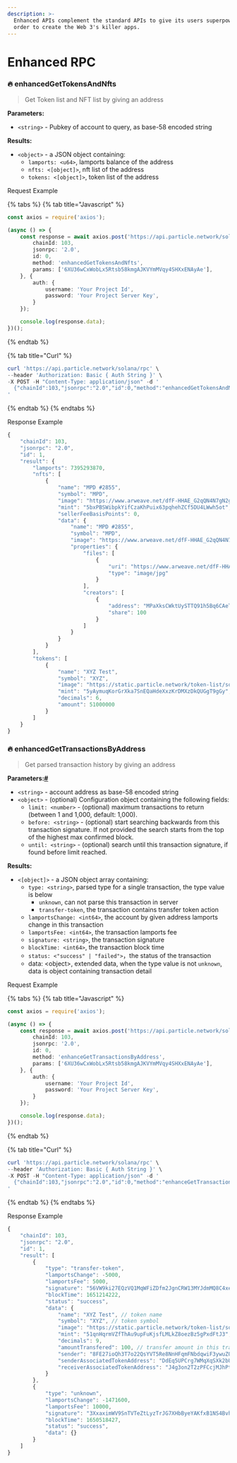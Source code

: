 ```yaml
---
description: >-
  Enhanced APIs complement the standard APIs to give its users superpowers in
  order to create the Web 3's killer apps.
---
```


# Enhanced RPC

### 🔥 enhancedGetTokensAndNfts

> Get Token list and NFT list by giving an address

**Parameters:**

* `<string>` - Pubkey of account to query, as base-58 encoded string

**Results:**

* `<object>` - a JSON object containing:
  * `lamports: <u64>`, lamports balance of the address
  * `nfts: <[object]>`, nft list of the address
  * `tokens: <[object]>`, token list of the address

Request Example

{% tabs %}
{% tab title="Javascript" %}
```typescript
const axios = require('axios');

(async () => {
    const response = await axios.post('https://api.particle.network/solana/rpc', {
        chainId: 103,
        jsonrpc: '2.0',
        id: 0,
        method: 'enhancedGetTokensAndNfts',
        params: ['6XU36wCxWobLx5Rtsb58kmgAJKVYmMVqy4SHXxENAyAe'],
    }, {
        auth: {
            username: 'Your Project Id',
            password: 'Your Project Server Key',
        }
    });

    console.log(response.data);
})();
```
{% endtab %}

{% tab title="Curl" %}
```powershell
curl 'https://api.particle.network/solana/rpc' \
--header 'Authorization: Basic { Auth String }' \
-X POST -H "Content-Type: application/json" -d '
  {"chainId":103,"jsonrpc":"2.0","id":0,"method":"enhancedGetTokensAndNfts","params":["6XU36wCxWobLx5Rtsb58kmgAJKVYmMVqy4SHXxENAyAe"]}
'
```
{% endtab %}
{% endtabs %}

Response Example

```typescript
{
    "chainId": 103,
    "jsonrpc": "2.0",
    "id": 1,
    "result": {
        "lamports": 7395293870,
        "nfts": [
            {
                "name": "MPD #2855",
                "symbol": "MPD",
                "image": "https://www.arweave.net/dfF-HHAE_G2qQN4N7gN2gLvXah_7xOQzUysI68rLqPA?ext=jpg",
                "mint": "5bxPBSWibpkYifCzaKhPuix63pqhehZCf5DU4LWwh5ot",
                "sellerFeeBasisPoints": 0,
                "data": {
                    "name": "MPD #2855",
                    "symbol": "MPD",
                    "image": "https://www.arweave.net/dfF-HHAE_G2qQN4N7gN2gLvXah_7xOQzUysI68rLqPA?ext=jpg",
                    "properties": {
                        "files": [
                            {
                                "uri": "https://www.arweave.net/dfF-HHAE_G2qQN4N7gN2gLvXah_7xOQzUysI68rLqPA?ext=jpg",
                                "type": "image/jpg"
                            }
                        ],
                        "creators": [
                            {
                                "address": "MPaXksCWktUySTTQ91h5Bq6CAeTWb7Myc9jhEiQQwKb",
                                "share": 100
                            }
                        ]
                    }
                }
            }
        ],
        "tokens": [
            {
                "name": "XYZ Test",
                "symbol": "XYZ",
                "image": "https://static.particle.network/token-list/solana/DEhAasscXF4kEGxFgJ3bq4PpVGp5wyUxMRvn6TzGVHaw.png",
                "mint": "5yAymuqKorGrXka7SnEQaHdeXxzKrDMXzDkQUGgT9gGy",
                "decimals": 6,
                "amount": 51000000
            }
        ]
    }
}
```

### 🔥 enhancedGetTransactionsByAddress

> Get parsed transaction history by giving an address

**Parameters:**[**#**](https://docs.solana.com/developing/clients/jsonrpc-api#parameters-28)

* `<string>` - account address as base-58 encoded string
* `<object>` - (optional) Configuration object containing the following fields:
  * `limit: <number>` - (optional) maximum transactions to return (between 1 and 1,000, default: 1,000).
  * `before: <string>` - (optional) start searching backwards from this transaction signature. If not provided the search starts from the top of the highest max confirmed block.
  * `until: <string>` - (optional) search until this transaction signature, if found before limit reached.

**Results:**

* `<[object]>` - a JSON object array containing:
  * `type: <string>`, parsed type for a single transaction, the type value is below
    * `unknown`, can not parse this transaction in server
    * `transfer-token`, the transaction contains transfer token action
  * `lamportsChange: <int64>`, the account by given address lamports change in this transaction
  * `lamportsFee: <int64>`, the transaction lamports fee
  * `signature: <string>`, the transaction signature
  * `blockTime: <int64>`, the transaction block time
  * `status: <"success" | "failed">`，the status of the transaction
  * data: \<object>, extended data, when the type value is not `unknown`, data is object containing transaction detail

Request Example

{% tabs %}
{% tab title="Javascript" %}
```typescript
const axios = require('axios');

(async () => {
    const response = await axios.post('https://api.particle.network/solana/rpc', {
        chainId: 103,
        jsonrpc: '2.0',
        id: 0,
        method: 'enhanceGetTransactionsByAddress',
        params: ['6XU36wCxWobLx5Rtsb58kmgAJKVYmMVqy4SHXxENAyAe'],
    }, {
        auth: {
            username: 'Your Project Id',
            password: 'Your Project Server Key',
        }
    });

    console.log(response.data);
})();
```
{% endtab %}

{% tab title="Curl" %}
```powershell
curl 'https://api.particle.network/solana/rpc' \
--header 'Authorization: Basic { Auth String }' \
-X POST -H "Content-Type: application/json" -d '
  {"chainId":103,"jsonrpc":"2.0","id":0,"method":"enhanceGetTransactionsByAddress","params":["6XU36wCxWobLx5Rtsb58kmgAJKVYmMVqy4SHXxENAyAe"]}
'
```
{% endtab %}
{% endtabs %}

Response Example

```typescript
{
    "chainId": 103,
    "jsonrpc": "2.0",
    "id": 1,
    "result": [
        {
            "type": "transfer-token",
            "lamportsChange": -5000,
            "lamportsFee": 5000,
            "signature": "56VW9ki27EQzVQ1MqWFiZDfm2JgnCRW13MYJdmMQ8C4xeZLj8AbcQFKBfU4GMQQJT1MKyacpAiuMzMnDGcMmddNG",
            "blockTime": 1651214222,
            "status": "success",
            "data": {
                "name": "XYZ Test", // token name
                "symbol": "XYZ", // token symbol
                "image": "https://static.particle.network/token-list/solana/DEhAasscXF4kEGxFgJ3bq4PpVGp5wyUxMRvn6TzGVHaw.png", // token logo url
                "mint": "51qnHqrmVZfThAu9upFuKjsfLMLkZ8oezBz5gPxdFtJ3",
                "decimals": 9,
                "amountTransfered": 100, // transfer amount in this transaction
                "sender": "8FE27ioQh3T7o22QsYVT5Re8NnHFqmFNbdqwiF3ywuZQ",
                "senderAssociatedTokenAddress": "DdEq5UPCrg7WMqXqSXk2bUh16GMwLf5eXE1Ywj5CDTQN",
                "receiverAssociatedTokenAddress": "J4g3on2T2zPFCcjMJhPtGBXyLYFFYoFoxR69gVsTaqAi"
            }
        },
        {
            "type": "unknown",
            "lamportsChange": -1471600,
            "lamportsFee": 10000,
            "signature": "3XxaximWV9SnTVTeZtLyzTrJG7XHbByeYAKfxB1NS4BvhEP3Jb6hdExtvBMhp4e7y76XeCCDwxszTXYxP4yUFa2",
            "blockTime": 1650518427,
            "status": "success",
            "data": {}
        }
    ]
}
```
